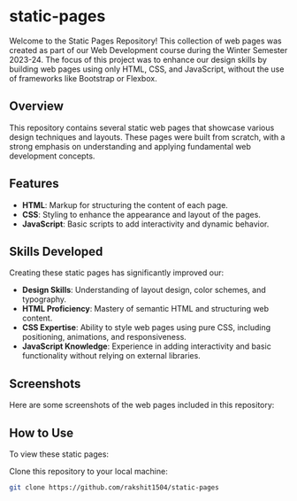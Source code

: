 # static-pages  

Welcome to the Static Pages Repository! This collection of web pages was created as part of our Web Development course during the Winter Semester 2023-24. The focus of this project was to enhance our design skills by building web pages using only HTML, CSS, and JavaScript, without the use of frameworks like Bootstrap or Flexbox.

## Overview

This repository contains several static web pages that showcase various design techniques and layouts. These pages were built from scratch, with a strong emphasis on understanding and applying fundamental web development concepts.

## Features

- **HTML**: Markup for structuring the content of each page.
- **CSS**: Styling to enhance the appearance and layout of the pages.
- **JavaScript**: Basic scripts to add interactivity and dynamic behavior.

## Skills Developed

Creating these static pages has significantly improved our:

- **Design Skills**: Understanding of layout design, color schemes, and typography.
- **HTML Proficiency**: Mastery of semantic HTML and structuring web content.
- **CSS Expertise**: Ability to style web pages using pure CSS, including positioning, animations, and responsiveness.
- **JavaScript Knowledge**: Experience in adding interactivity and basic functionality without relying on external libraries.

## Screenshots

Here are some screenshots of the web pages included in this repository:

## How to Use

To view these static pages:

Clone this repository to your local machine:
   ```sh
   git clone https://github.com/rakshit1504/static-pages
